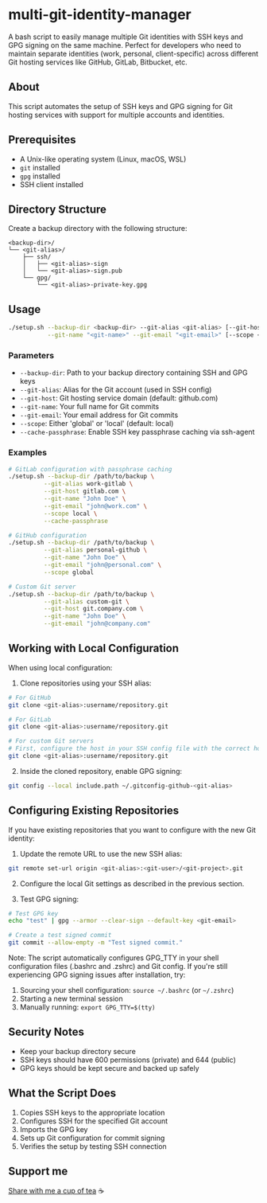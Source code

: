 # multi-git-identity-manager

A bash script to easily manage multiple Git identities with SSH keys and GPG signing on the same machine. Perfect for developers who need to maintain separate identities (work, personal, client-specific) across different Git hosting services like GitHub, GitLab, Bitbucket, etc.

## About

This script automates the setup of SSH keys and GPG signing for Git hosting services with support for multiple accounts and identities.

## Prerequisites

- A Unix-like operating system (Linux, macOS, WSL)
- `git` installed
- `gpg` installed
- SSH client installed

## Directory Structure

Create a backup directory with the following structure:
```
<backup-dir>/
└── <git-alias>/
    ├── ssh/
    │   ├── <git-alias>-sign
    │   └── <git-alias>-sign.pub
    └── gpg/
        └── <git-alias>-private-key.gpg
```

## Usage

```bash
./setup.sh --backup-dir <backup-dir> --git-alias <git-alias> [--git-host <git-host>] \
           --git-name "<git-name>" --git-email "<git-email>" [--scope <scope>] [--cache-passphrase]
```

### Parameters

* `--backup-dir`: Path to your backup directory containing SSH and GPG keys
* `--git-alias`: Alias for the Git account (used in SSH config)
* `--git-host`: Git hosting service domain (default: github.com)
* `--git-name`: Your full name for Git commits
* `--git-email`: Your email address for Git commits
* `--scope`: Either 'global' or 'local' (default: local)
* `--cache-passphrase`: Enable SSH key passphrase caching via ssh-agent

### Examples

```bash
# GitLab configuration with passphrase caching
./setup.sh --backup-dir /path/to/backup \
          --git-alias work-gitlab \
          --git-host gitlab.com \
          --git-name "John Doe" \
          --git-email "john@work.com" \
          --scope local \
          --cache-passphrase

# GitHub configuration
./setup.sh --backup-dir /path/to/backup \
          --git-alias personal-github \
          --git-name "John Doe" \
          --git-email "john@personal.com" \
          --scope global

# Custom Git server
./setup.sh --backup-dir /path/to/backup \
          --git-alias custom-git \
          --git-host git.company.com \
          --git-name "John Doe" \
          --git-email "john@company.com"
```

## Working with Local Configuration

When using local configuration:

1. Clone repositories using your SSH alias:
```bash
# For GitHub
git clone <git-alias>:username/repository.git

# For GitLab
git clone <git-alias>:username/repository.git

# For custom Git servers
# First, configure the host in your SSH config file with the correct hostname
git clone <git-alias>:username/repository.git
```

2. Inside the cloned repository, enable GPG signing:
```bash
git config --local include.path ~/.gitconfig-github-<git-alias>
```

## Configuring Existing Repositories

If you have existing repositories that you want to configure with the new Git identity:

1. Update the remote URL to use the new SSH alias:
```bash
git remote set-url origin <git-alias>:<git-user>/<git-project>.git
```

2. Configure the local Git settings as described in the previous section.

3. Test GPG signing:
```bash
# Test GPG key
echo "test" | gpg --armor --clear-sign --default-key <git-email>

# Create a test signed commit
git commit --allow-empty -m "Test signed commit."
```

Note: The script automatically configures GPG_TTY in your shell configuration files (.bashrc and .zshrc) and Git config. If you're still experiencing GPG signing issues after installation, try:
1. Sourcing your shell configuration: `source ~/.bashrc` (or `~/.zshrc`)
2. Starting a new terminal session
3. Manually running: `export GPG_TTY=$(tty)`

## Security Notes

- Keep your backup directory secure
- SSH keys should have 600 permissions (private) and 644 (public)
- GPG keys should be kept secure and backed up safely

## What the Script Does

1. Copies SSH keys to the appropriate location
2. Configures SSH for the specified Git account
3. Imports the GPG key
4. Sets up Git configuration for commit signing
5. Verifies the setup by testing SSH connection

## Support me

[Share with me a cup of tea](https://www.buymeacoffee.com/bloris) ☕